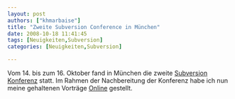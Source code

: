```yaml
---
layout: post
authors: ["khmarbaise"]
title: "Zweite Subversion Conference in München"
date: 2008-10-18 11:41:45
tags: [Neuigkeiten,Subversion]
categories: [Neuigkeiten,Subversion]

---
```

Vom 14. bis zum 16. Oktober fand in München die zweite <a href="http://www.subconf.de">Subversion Konferenz</a> statt. Im Rahmen der Nachbereitung der Konferenz habe ich nun meine gehaltenen Vorträge <a href="http://www.soebes.de/public/lectures.de.html">Online</a> gestellt.
